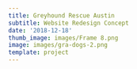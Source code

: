 ```yaml
---
title: Greyhound Rescue Austin
subtitle: Website Redesign Concept
date: '2018-12-18'
thumb_image: images/Frame 8.png
image: images/gra-dogs-2.png
template: project
---
```

